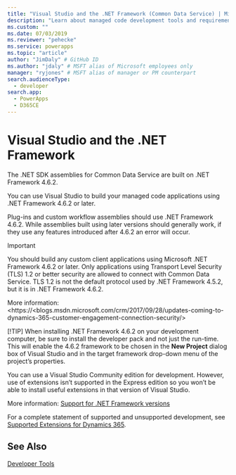 ```yaml
---
title: "Visual Studio and the .NET Framework (Common Data Service) | Microsoft Docs" 
description: "Learn about managed code development tools and requirements."
ms.custom: ""
ms.date: 07/03/2019
ms.reviewer: "pehecke"
ms.service: powerapps
ms.topic: "article"
author: "JimDaly" # GitHub ID
ms.author: "jdaly" # MSFT alias of Microsoft employees only
manager: "ryjones" # MSFT alias of manager or PM counterpart
search.audienceType: 
  - developer
search.app: 
  - PowerApps
  - D365CE
---
```

# Visual Studio and the .NET Framework

The .NET SDK assemblies for Common Data Service are built on .NET Framework 4.6.2. 

You can use Visual Studio to build your managed code applications using .NET Framework 4.6.2 or later. 

Plug-ins and custom workflow assemblies should use .NET Framework 4.6.2. While assemblies built using later versions should generally work, if they use any features introduced after 4.6.2 an error will occur.

> [!IMPORTANT]
> You should build any custom client applications using Microsoft .NET Framework 4.6.2 or later.
> Only applications using Transport Level Security (TLS) 1.2 or better security are allowed to connect with Common Data Service. TLS 1.2 is not the default protocol used by .NET Framework 4.5.2, but it is in .NET Framework 4.6.2. 
> 
> More information: <https://<blogs.msdn.microsoft.com/crm/2017/09/28/updates-coming-to-dynamics-365-customer-engagement-connection-security/>
> 
> [!TIP]
> When installing .NET Framework 4.6.2 on your development computer, be sure to install the developer pack and not just the run-time. This will enable the 4.6.2 framework to be chosen in the **New Project** dialog box of Visual Studio and in the target framework drop-down menu of the project’s properties.  

You can use a Visual Studio Community edition for development. However, use of extensions isn’t supported in the Express edition so you won’t be able to install useful extensions in that version of Visual Studio.

More information: [Support for .NET Framework versions](/dynamics365/customer-engagement/developer/supported-extensions#SupportNET)

For a complete statement of supported and unsupported development, see [Supported Extensions for Dynamics 365](/dynamics365/customer-engagement/developer/supported-extensions#SupportNET).

## See Also

 [Developer Tools](/dynamics365/customer-engagement/developer/developer-tools)
